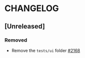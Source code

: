 # CHANGELOG

## [Unreleased]

### Removed

  * Remove the `tests/ui` folder [#2168](https://github.com/ansible/tower-qa/pull/2168)
